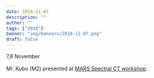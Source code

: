 ```yaml
---
date: 2018-11-07
description: ""
auther: ""
tags: ["2018"]
banner: "img/banners/2018-11-07.png"
draft: false
---
```

7,8 November

Mr. Kubo (M2) presented at [MARS Spectral CT workshop](https://www.cmdt.org.nz/event/mars-spectral-ct-workshop)．
<!--more-->
